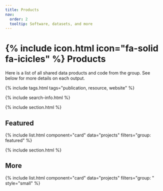```yaml
---
title: Products
nav:
  order: 2
  tooltip: Software, datasets, and more
---
```


#  {% include icon.html icon="fa-solid fa-icicles" %} Products

Here is a list of all shared data products and code from the group. See below for more details on each output.

{% include tags.html tags="publication, resource, website" %}

{% include search-info.html %}

{% include section.html %}

## Featured

{% include list.html component="card" data="projects" filters="group: featured" %}

{% include section.html %}

## More

{% include list.html component="card" data="projects" filters="group: " style="small" %}
